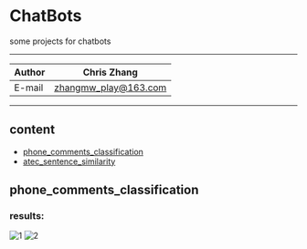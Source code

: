 ChatBots
===========================
some projects for chatbots 

****
	
|Author|Chris Zhang|
|---|---
|E-mail|zhangmw_play@163.com


****
## content
* [phone_comments_classification](#phone_comments_classification)
* [atec_sentence_similarity](#atec_sentence_similarity)

phone_comments_classification
-----------
### results:
![1](https://github.com/Chriszhangmw/ChatBots/master/phone_comments_classification/loss.png)
![2](https://github.com/Chriszhangmw/ChatBots/master/phone_comments_classification/myplot22.png)

